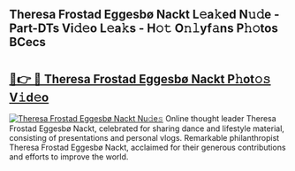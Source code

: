 ## Theresa Frostad Eggesbø Nackt L𝚎a𝚔ed N𝚞𝚍e - Part-DTs Vi𝚍𝚎o L𝚎a𝚔s - H𝚘𝚝 O𝚗𝚕yf𝚊ns P𝚑𝚘tos BCecs

# <h2><a href="http://kf823a.oniu.top/?m=Theresa+Frostad+Eggesb%c3%b8+Nackt">🔗👉 🔴 Theresa Frostad Eggesbø Nackt P𝚑ot𝚘𝚜 V𝚒d𝚎o</a></h2>

[![Theresa Frostad Eggesbø Nackt Nu𝚍e𝚜](https://i.imgur.com/0qMVB7G.gif)](http://kf823a.oniu.top/?m=Theresa+Frostad+Eggesb%c3%b8+Nackt)
Online thought leader Theresa Frostad Eggesbø Nackt, celebrated for sharing dance and lifestyle material, consisting of presentations and personal vlogs. Remarkable philanthropist Theresa Frostad Eggesbø Nackt, acclaimed for their generous contributions and efforts to improve the world.  
